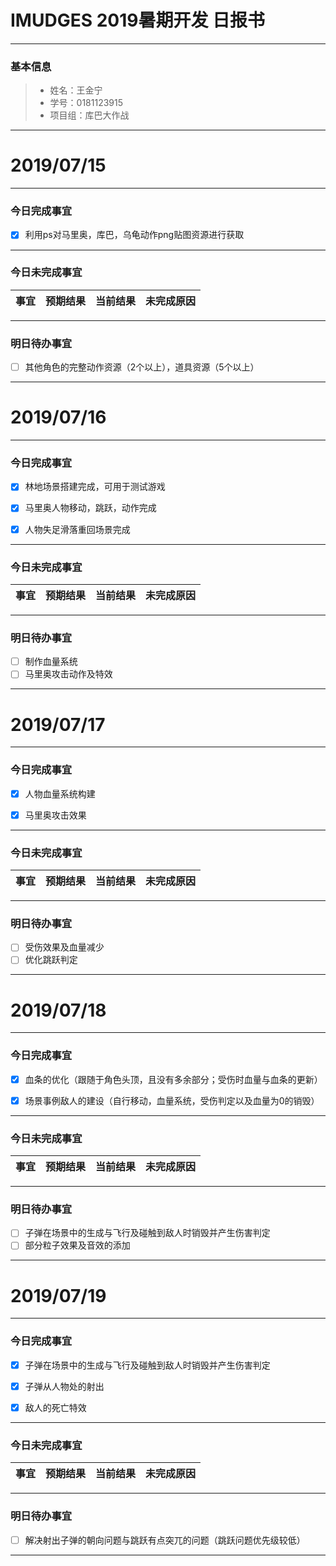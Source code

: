 # IMUDGES 2019暑期开发 日报书
-------


### 基本信息
> * 姓名：王金宁
> * 学号：0181123915
> * 项目组：库巴大作战

-------


# 2019/07/15

-------

### 今日完成事宜
- [x] 利用ps对马里奥，库巴，乌龟动作png贴图资源进行获取

-----
### 今日未完成事宜


| 事宜     |预期结果| 当前结果  | 未完成原因   | 
| --------   | -----:  | -----:  | :----:  |


------
### 明日待办事宜
- [ ] 其他角色的完整动作资源（2个以上），道具资源（5个以上）
-------


# 2019/07/16

-------

### 今日完成事宜
- [x] 林地场景搭建完成，可用于测试游戏
- [x] 马里奥人物移动，跳跃，动作完成
- [x] 人物失足滑落重回场景完成


-----
### 今日未完成事宜


| 事宜     |预期结果| 当前结果  | 未完成原因   | 
| --------   | -----:  | -----:  | :----:  |


------
### 明日待办事宜
- [ ] 制作血量系统
- [ ] 马里奥攻击动作及特效

-------

# 2019/07/17

-------

### 今日完成事宜
- [x] 人物血量系统构建
- [x] 马里奥攻击效果


-----
### 今日未完成事宜


| 事宜     |预期结果| 当前结果  | 未完成原因   | 
| --------   | -----:  | -----:  | :----:  |


------
### 明日待办事宜
- [ ] 受伤效果及血量减少
- [ ] 优化跳跃判定

-------

# 2019/07/18

-------

### 今日完成事宜
- [x] 血条的优化（跟随于角色头顶，且没有多余部分；受伤时血量与血条的更新）
- [x] 场景事例敌人的建设（自行移动，血量系统，受伤判定以及血量为0的销毁）


-----
### 今日未完成事宜


| 事宜     |预期结果| 当前结果  | 未完成原因   | 
| --------   | -----:  | -----:  | :----:  |


------
### 明日待办事宜
- [ ] 子弹在场景中的生成与飞行及碰触到敌人时销毁并产生伤害判定
- [ ] 部分粒子效果及音效的添加

-------


# 2019/07/19

-------

### 今日完成事宜
- [x] 子弹在场景中的生成与飞行及碰触到敌人时销毁并产生伤害判定
- [x] 子弹从人物处的射出
- [x] 敌人的死亡特效


-----
### 今日未完成事宜


| 事宜     |预期结果| 当前结果  | 未完成原因   | 
| --------   | -----:  | -----:  | :----:  |


------
### 明日待办事宜
- [ ] 解决射出子弹的朝向问题与跳跃有点突兀的问题（跳跃问题优先级较低）

-------
